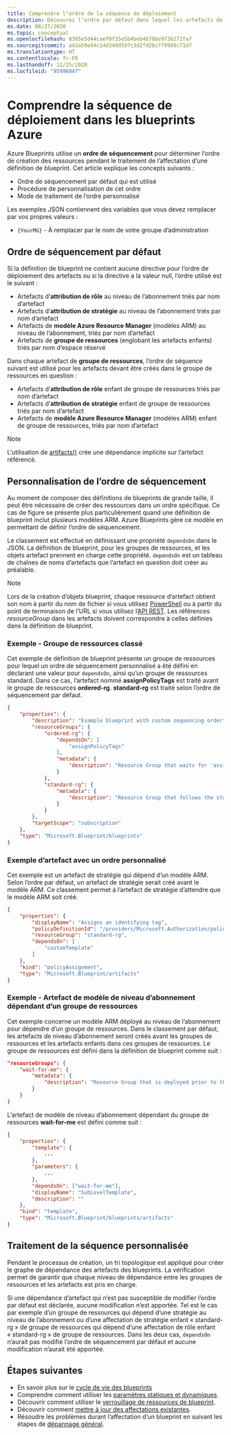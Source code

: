 ```yaml
---
title: Comprendre l’ordre de la séquence de déploiement
description: Découvrez l’ordre par défaut dans lequel les artefacts de blueprint sont déployés lors d’une affectation de blueprint, et comment personnaliser l’ordre de déploiement.
ms.date: 08/27/2020
ms.topic: conceptual
ms.openlocfilehash: 8305e5d44caef0f35e5b4beb4b70be9736272fa7
ms.sourcegitcommit: a43a59e44c14d349d597c3d2fd2bc779989c71d7
ms.translationtype: HT
ms.contentlocale: fr-FR
ms.lasthandoff: 11/25/2020
ms.locfileid: "95996047"
---
```

# <a name="understand-the-deployment-sequence-in-azure-blueprints"></a>Comprendre la séquence de déploiement dans les blueprints Azure

Azure Blueprints utilise un **ordre de séquencement** pour déterminer l’ordre de création des ressources pendant le traitement de l’affectation d’une définition de blueprint. Cet article explique les concepts suivants :

- Ordre de séquencement par défaut qui est utilisé
- Procédure de personnalisation de cet ordre
- Mode de traitement de l’ordre personnalisé

Les exemples JSON contiennent des variables que vous devez remplacer par vos propres valeurs :

- `{YourMG}` - À remplacer par le nom de votre groupe d’administration

## <a name="default-sequencing-order"></a>Ordre de séquencement par défaut

Si la définition de blueprint ne contient aucune directive pour l’ordre de déploiement des artefacts ou si la directive a la valeur null, l’ordre utilisé est le suivant :

- Artefacts d’**attribution de rôle** au niveau de l’abonnement triés par nom d’artefact
- Artefacts d’**attribution de stratégie** au niveau de l’abonnement triés par nom d’artefact
- Artefacts de **modèle Azure Resource Manager** (modèles ARM) au niveau de l’abonnement, triés par nom d’artefact
- Artefacts de **groupe de ressources** (englobant les artefacts enfants) triés par nom d’espace réservé

Dans chaque artefact de **groupe de ressources**, l’ordre de séquence suivant est utilisé pour les artefacts devant être créés dans le groupe de ressources en question :

- Artefacts d’**attribution de rôle** enfant de groupe de ressources triés par nom d’artefact
- Artefacts d’**attribution de stratégie** enfant de groupe de ressources triés par nom d’artefact
- Artefacts de **modèle Azure Resource Manager** (modèles ARM) enfant de groupe de ressources, triés par nom d’artefact

> [!NOTE]
> L’utilisation de [artifacts()](../reference/blueprint-functions.md#artifacts) crée une dépendance implicite sur l’artefact référencé.

## <a name="customizing-the-sequencing-order"></a>Personnalisation de l’ordre de séquencement

Au moment de composer des définitions de blueprints de grande taille, il peut être nécessaire de créer des ressources dans un ordre spécifique. Ce cas de figure se présente plus particulièrement quand une définition de blueprint inclut plusieurs modèles ARM. Azure Blueprints gère ce modèle en permettant de définir l’ordre de séquencement.

Le classement est effectué en définissant une propriété `dependsOn` dans le JSON. La définition de blueprint, pour les groupes de ressources, et les objets artefact prennent en charge cette propriété. `dependsOn` est un tableau de chaînes de noms d’artefacts que l’artefact en question doit créer au préalable.

> [!NOTE]
> Lors de la création d’objets blueprint, chaque ressource d’artefact obtient son nom à partir du nom de fichier si vous utilisez [PowerShell](/powershell/module/az.blueprint/new-azblueprintartifact) ou à partir du point de terminaison de l’URL si vous utilisez l’[API REST](/rest/api/blueprints/artifacts/createorupdate). Les références _resourceGroup_ dans les artefacts doivent correspondre à celles définies dans la définition de blueprint.

### <a name="example---ordered-resource-group"></a>Exemple - Groupe de ressources classé

Cet exemple de définition de blueprint présente un groupe de ressources pour lequel un ordre de séquencement personnalisé a été défini en déclarant une valeur pour `dependsOn`, ainsi qu’un groupe de ressources standard. Dans ce cas, l’artefact nommé **assignPolicyTags** est traité avant le groupe de ressources **ordered-rg**.
**standard-rg** est traité selon l’ordre de séquencement par défaut.

```json
{
    "properties": {
        "description": "Example blueprint with custom sequencing order",
        "resourceGroups": {
            "ordered-rg": {
                "dependsOn": [
                    "assignPolicyTags"
                ],
                "metadata": {
                    "description": "Resource Group that waits for 'assignPolicyTags' creation"
                }
            },
            "standard-rg": {
                "metadata": {
                    "description": "Resource Group that follows the standard sequence ordering"
                }
            }
        },
        "targetScope": "subscription"
    },
    "type": "Microsoft.Blueprint/blueprints"
}
```

### <a name="example---artifact-with-custom-order"></a>Exemple d’artefact avec un ordre personnalisé

Cet exemple est un artefact de stratégie qui dépend d’un modèle ARM. Selon l’ordre par défaut, un artefact de stratégie serait créé avant le modèle ARM. Ce classement permet à l’artefact de stratégie d’attendre que le modèle ARM soit créé.

```json
{
    "properties": {
        "displayName": "Assigns an identifying tag",
        "policyDefinitionId": "/providers/Microsoft.Authorization/policyDefinitions/2a0e14a6-b0a6-4fab-991a-187a4f81c498",
        "resourceGroup": "standard-rg",
        "dependsOn": [
            "customTemplate"
        ]
    },
    "kind": "policyAssignment",
    "type": "Microsoft.Blueprint/artifacts"
}
```

### <a name="example---subscription-level-template-artifact-depending-on-a-resource-group"></a>Exemple - Artefact de modèle de niveau d’abonnement dépendant d’un groupe de ressources

Cet exemple concerne un modèle ARM déployé au niveau de l’abonnement pour dépendre d’un groupe de ressources. Dans le classement par défaut, les artefacts de niveau d’abonnement seront créés avant les groupes de ressources et les artefacts enfants dans ces groupes de ressources. Le groupe de ressources est défini dans la définition de blueprint comme suit :

```json
"resourceGroups": {
    "wait-for-me": {
        "metadata": {
            "description": "Resource Group that is deployed prior to the subscription level template artifact"
        }
    }
}
```

L’artefact de modèle de niveau d’abonnement dépendant du groupe de ressources **wait-for-me** est défini comme suit :

```json
{
    "properties": {
        "template": {
            ...
        },
        "parameters": {
            ...
        },
        "dependsOn": ["wait-for-me"],
        "displayName": "SubLevelTemplate",
        "description": ""
    },
    "kind": "template",
    "type": "Microsoft.Blueprint/blueprints/artifacts"
}
```

## <a name="processing-the-customized-sequence"></a>Traitement de la séquence personnalisée

Pendant le processus de création, un tri topologique est appliqué pour créer le graphe de dépendance des artefacts des blueprints. La vérification permet de garantir que chaque niveau de dépendance entre les groupes de ressources et les artefacts est pris en charge.

Si une dépendance d’artefact qui n’est pas susceptible de modifier l’ordre par défaut est déclarée, aucune modification n’est apportée.
Tel est le cas par exemple d’un groupe de ressources qui dépend d’une stratégie au niveau de l’abonnement ou d’une affectation de stratégie enfant « standard-rg » de groupe de ressources qui dépend d’une affectation de rôle enfant « standard-rg » de groupe de ressources. Dans les deux cas, `dependsOn` n’aurait pas modifié l’ordre de séquencement par défaut et aucune modification n’aurait été apportée.

## <a name="next-steps"></a>Étapes suivantes

- En savoir plus sur le [cycle de vie des blueprints](./lifecycle.md)
- Comprendre comment utiliser les [paramètres statiques et dynamiques](./parameters.md).
- Découvrir comment utiliser le [verrouillage de ressources de blueprint](./resource-locking.md).
- Découvrir comment [mettre à jour des affectations existantes](../how-to/update-existing-assignments.md).
- Résoudre les problèmes durant l’affectation d’un blueprint en suivant les étapes de [dépannage général](../troubleshoot/general.md).